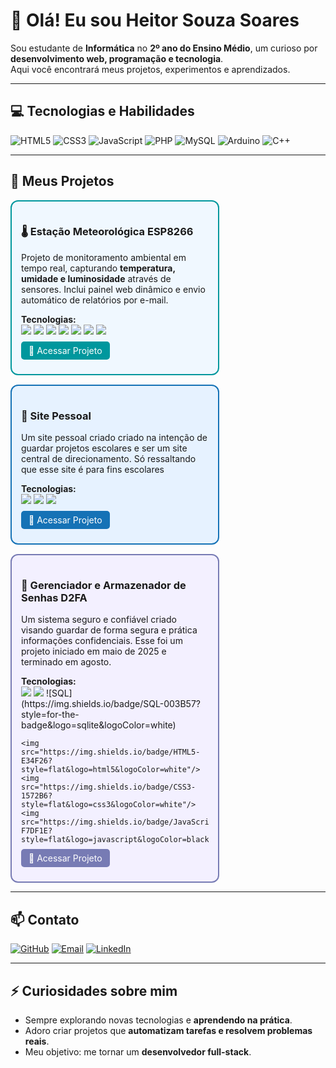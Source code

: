 # 👋 Olá! Eu sou Heitor Souza Soares

Sou estudante de **Informática** no **2º ano do Ensino Médio**, um curioso por **desenvolvimento web, programação e tecnologia**.  
Aqui você encontrará meus projetos, experimentos e aprendizados.

---

## 💻 Tecnologias e Habilidades

<p align="left">
  <img src="https://img.shields.io/badge/HTML5-E34F26?style=for-the-badge&logo=html5&logoColor=white" alt="HTML5"/>
  <img src="https://img.shields.io/badge/CSS3-1572B6?style=for-the-badge&logo=css3&logoColor=white" alt="CSS3"/>
  <img src="https://img.shields.io/badge/JavaScript-F7DF1E?style=for-the-badge&logo=javascript&logoColor=black" alt="JavaScript"/>
  <img src="https://img.shields.io/badge/PHP-777BB4?style=for-the-badge&logo=php&logoColor=white" alt="PHP"/>
  <img src="https://img.shields.io/badge/MySQL-4479A1?style=for-the-badge&logo=mysql&logoColor=white" alt="MySQL"/>
  <img src="https://img.shields.io/badge/Arduino-00979D?style=for-the-badge&logo=arduino&logoColor=white" alt="Arduino"/>
  <img src="https://img.shields.io/badge/C++-00599C?style=for-the-badge&logo=c%2B%2B&logoColor=white" alt="C++"/>
</p>

---

## 🚀 Meus Projetos

<div style="display: flex; flex-wrap: wrap; gap: 15px;">

<!-- Projeto 1 -->
<div style="border: 2px solid #00979D; border-radius: 12px; padding: 15px; width: 300px; background-color: #f0f8ff;">
  <h3>🌡️ Estação Meteorológica ESP8266</h3>
  <p>Projeto de monitoramento ambiental em tempo real, capturando <b>temperatura, umidade e luminosidade</b> através de sensores. Inclui painel web dinâmico e envio automático de relatórios por e-mail.</p>
  <p>
    <b>Tecnologias:</b><br>
    <img src="https://img.shields.io/badge/ESP8266-FF6F00?style=flat&logo=esp8266&logoColor=white"/> 
    <img src="https://img.shields.io/badge/Arduino-00979D?style=flat&logo=arduino&logoColor=white"/> 
    <img src="https://img.shields.io/badge/PHP-777BB4?style=flat&logo=php&logoColor=white"/> 
    <img src="https://img.shields.io/badge/MySQL-4479A1?style=flat&logo=mysql&logoColor=white"/> 
    <img src="https://img.shields.io/badge/HTML5-E34F26?style=flat&logo=html5&logoColor=white"/> 
    <img src="https://img.shields.io/badge/CSS3-1572B6?style=flat&logo=css3&logoColor=white"/> 
    <img src="https://img.shields.io/badge/JavaScript-F7DF1E?style=flat&logo=javascript&logoColor=black"/>
  </p>
  <p><a href="https://github.com/HeitorSouzaSoares25/EstacaoMeteorologica" style="text-decoration:none; color:white; background-color:#00979D; padding:6px 12px; border-radius:5px;">🔗 Acessar Projeto</a></p>
</div>

<!-- Projeto 2 -->
<div style="border: 2px solid #1572B6; border-radius: 12px; padding: 15px; width: 300px; background-color: #e6f2ff;">
  <h3>🔰 Site Pessoal</h3>
  <p>Um site pessoal criado criado na intenção de guardar projetos escolares e ser um site central de direcionamento. Só ressaltando que esse site é para fins escolares</p>
  <p>
    <b>Tecnologias:</b><br>
    <img src="https://img.shields.io/badge/HTML5-E34F26?style=flat&logo=html5&logoColor=white"/> 
    <img src="https://img.shields.io/badge/CSS3-1572B6?style=flat&logo=css3&logoColor=white"/> 
    <img src="https://img.shields.io/badge/JavaScript-F7DF1E?style=flat&logo=javascript&logoColor=black"/>
  </p>
  <p><a href="https://github.com/HeitorSouzaSoares25/LandingPageMeioAmbiente" style="text-decoration:none; color:white; background-color:#1572B6; padding:6px 12px; border-radius:5px;">🔗 Acessar Projeto</a></p>
</div>

<!-- Projeto 3 -->
<div style="border: 2px solid #777BB4; border-radius: 12px; padding: 15px; width: 300px; background-color: #f3f0ff;">
  <h3>🔐 Gerenciador e Armazenador de Senhas D2FA</h3>
  <p>Um sistema seguro e confiável criado visando guardar de forma segura e prática informações confidenciais. Esse foi um projeto iniciado em maio de 2025 e terminado em agosto.</p>
  <p>
    <b>Tecnologias:</b><br>
    <img src="https://img.shields.io/badge/PHP-777BB4?style=flat&logo=php&logoColor=white"/> 
    <img src="https://img.shields.io/badge/MySQL-4479A1?style=flat&logo=mysql&logoColor=white"/>
    ![SQL](https://img.shields.io/badge/SQL-003B57?style=for-the-badge&logo=sqlite&logoColor=white)

    <img src="https://img.shields.io/badge/HTML5-E34F26?style=flat&logo=html5&logoColor=white"/> 
    <img src="https://img.shields.io/badge/CSS3-1572B6?style=flat&logo=css3&logoColor=white"/> 
    <img src="https://img.shields.io/badge/JavaScript-F7DF1E?style=flat&logo=javascript&logoColor=black"/>
  </p>
  <p><a href="https://github.com/HeitorSouzaSoares25/GerenciadorSenhas" style="text-decoration:none; color:white; background-color:#777BB4; padding:6px 12px; border-radius:5px;">🔗 Acessar Projeto</a></p>
</div>

</div>

---

## 📫 Contato

<p align="left">
  <a href="https://github.com/HeitorSouzaSoares25" target="_blank"><img src="https://img.shields.io/badge/GitHub-181717?style=for-the-badge&logo=github&logoColor=white" alt="GitHub"/></a>
  <a href="mailto:seuemail@email.com" target="_blank"><img src="https://img.shields.io/badge/Email-D14836?style=for-the-badge&logo=gmail&logoColor=white" alt="Email"/></a>
  <a href="https://linkedin.com/in/seulinkedin" target="_blank"><img src="https://img.shields.io/badge/LinkedIn-0A66C2?style=for-the-badge&logo=linkedin&logoColor=white" alt="LinkedIn"/></a>
</p>

---

## ⚡ Curiosidades sobre mim

- Sempre explorando novas tecnologias e **aprendendo na prática**.  
- Adoro criar projetos que **automatizam tarefas e resolvem problemas reais**.  
- Meu objetivo: me tornar um **desenvolvedor full-stack**.
